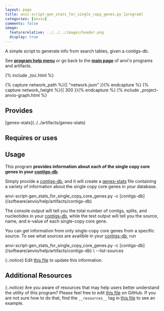 ```yaml
---
layout: page
title: anvi-script-gen_stats_for_single_copy_genes.py [program]
categories: [anvio]
comments: false
image:
  featurerelative: ../../../images/header.png
  display: true
---
```


A simple script to generate info from search tables, given a contigs-db.

See **[program help menu](../../../vignette#anvi-script-gen_stats_for_single_copy_genes.py)** or go back to the **[main page](../../)** of anvi'o programs and artifacts.


{% include _toc.html %}
<div id="svg" class="subnetwork"></div>
{% capture network_path %}{{ "network.json" }}{% endcapture %}
{% capture network_height %}{{ 300 }}{% endcapture %}
{% include _project-anvio-graph.html %}


## Provides

<p style="text-align: left" markdown="1"><span class="artifact-p">[genes-stats](../../artifacts/genes-stats)</span></p>

## Requires or uses

<p style="text-align: left" markdown="1"></p>

## Usage


This program **provides information about each of the single copy core genes in your <span class="artifact-n">[contigs-db](/software/anvio/help/artifacts/contigs-db)</span>**. 

Simply provide a <span class="artifact-n">[contigs-db](/software/anvio/help/artifacts/contigs-db)</span>, and it will create a <span class="artifact-n">[genes-stats](/software/anvio/help/artifacts/genes-stats)</span> file containing a variety of information about the single copy core genes in your database. 

<div class="codeblock" markdown="1">
anvi&#45;script&#45;gen_stats_for_single_copy_core_genes.py &#45;c <span class="artifact&#45;n">[contigs&#45;db](/software/anvio/help/artifacts/contigs&#45;db)</span> 
</div>

The console output will tell you the total number of contigs, splits, and nucleotides in your <span class="artifact-n">[contigs-db](/software/anvio/help/artifacts/contigs-db)</span>, while the text output will tell you the source, name, and e-value of each single-copy core gene. 

You can get information from only single-copy core genes from a specific source. To see what sources are availible in your <span class="artifact-n">[contigs-db](/software/anvio/help/artifacts/contigs-db)</span>, run 

<div class="codeblock" markdown="1">
anvi&#45;script&#45;gen_stats_for_single_copy_core_genes.py &#45;c <span class="artifact&#45;n">[contigs&#45;db](/software/anvio/help/artifacts/contigs&#45;db)</span> \
                                                    &#45;&#45;list&#45;sources
</div>


{:.notice}
Edit [this file](https://github.com/merenlab/anvio/tree/master/anvio/docs/programs/anvi-script-gen_stats_for_single_copy_genes.py.md) to update this information.


## Additional Resources



{:.notice}
Are you aware of resources that may help users better understand the utility of this program? Please feel free to edit [this file](https://github.com/merenlab/anvio/tree/master/bin/anvi-script-gen_stats_for_single_copy_genes.py) on GitHub. If you are not sure how to do that, find the `__resources__` tag in [this file](https://github.com/merenlab/anvio/blob/master/bin/anvi-interactive) to see an example.

